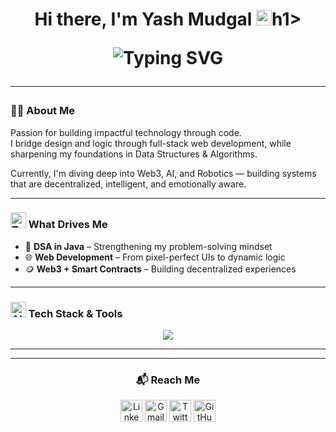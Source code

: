 <h1 align="center">Hi there, I'm Yash Mudgal <img src="https://raw.githubusercontent.com/Tarikul-Islam-Anik/Animated-Fluent-Emojis/master/Emojis/Hand%20gestures/Waving%20Hand.png" alt="Waving Hand" width="25" height="25" />h1>

<p align="center">
  <img src="https://readme-typing-svg.demolab.com?font=Fira+Code&size=26&pause=1000&color=00FFAC&center=true&vCenter=true&width=650&lines=Crafting+the+Web+with+Logic+and+Design.;DSA+Practitioner+%7C+Future-Tech+Explorer.;I+buil+systems+that+connect+and+evolve." alt="Typing SVG" />
</p>



---

### 👨‍💻 About Me

Passion for building impactful technology through code.  
I bridge design and logic through full-stack web development, while sharpening my foundations in Data Structures & Algorithms.  

Currently, I'm diving deep into Web3, AI, and Robotics — building systems that are decentralized, intelligent, and emotionally aware.

---

### <img src="https://raw.githubusercontent.com/Tarikul-Islam-Anik/Animated-Fluent-Emojis/master/Emojis/People/Technologist.png" alt="Technologist" width="25" height="25" /> What Drives Me
- 🔎 **DSA in Java** – Strengthening my problem-solving mindset
- 🌐 **Web Development** – From pixel-perfect UIs to dynamic logic
- 🪙 **Web3 + Smart Contracts** – Building decentralized experiences

---

### <img src="https://raw.githubusercontent.com/Tarikul-Islam-Anik/Animated-Fluent-Emojis/master/Emojis/Smilies/Alien%20Monster.png" alt="Alien Monster" width="25" height="25" /> Tech Stack & Tools

<p align="center">
  <img src="https://skillicons.dev/icons?i=html,css,js,java,python,react,nodejs,solidity,git,github,figma,linux,vscode&theme=light" />
</p>

---

<hr>

<h3 align="center">📬 Reach Me</h3>

<p align="center">
  <a href="https://www.linkedin.com/in/yash-mudgal-86a99234a/" target="_blank" style="text-decoration:none;">
    <img height="35" src="https://img.shields.io/badge/LinkedIn-blue?style=for-the-badge&logo=linkedin&logoColor=white" alt="LinkedIn" />
  </a>

  <a href="mailto:yashmudgal390@gmail.com" target="_blank" style="text-decoration:none;">
    <img height="35" src="https://img.shields.io/badge/Email-D14836?style=for-the-badge&logo=gmail&logoColor=white" alt="Gmail" />
  </a>

  <a href="https://x.com/yash_mudga61245" target="_blank" style="text-decoration:none;">
    <img height="35" src="https://img.shields.io/badge/X-%231DA1F2?style=for-the-badge&logo=twitter&logoColor=white" alt="Twitter / X" />
  </a>

  <a href="https://github.com/yashmudgal390" target="_blank" style="text-decoration:none;">
    <img height="35" src="https://img.shields.io/badge/GitHub-181717?style=for-the-badge&logo=github&logoColor=white" alt="GitHub" />
  </a>
</p>
